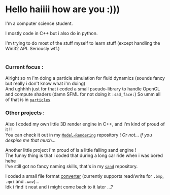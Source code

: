 # Hello haiiii how are you :)))

I'm a computer science student.

I mostly code in C++ but i also do in python.

I'm trying to do most of the stuff myself to learn stuff (except handling the Win32 API. Seriously wtf.)\
<br>
### Current focus : 
Alright so rn i'm doing a particle simulation for fluid dynamics (sounds fancy but really i don't know what i'm doing)\
And ughhhh just for that i coded a small pseudo-library to handle OpenGL and compute shaders (damn SFML for not doing it `:sad_face:`)
So umm all of that is in <a href=https://github.com/DiggerDwarf/particles>`particles`</a>


### Other projects :
Also I coded my own little 3D render engine in C++, and i'm kind of proud of it !!\
You can check it out in my <a href=https://github.com/DiggerDwarf/Model-Rendering>`Model-Rendering`</a> repository ! *Or not... if you despise me that much...*

Another little project i'm proud of is a little falling sand engine !\
The funny thing is that i coded that during a long car ride when i was bored hehe\
I've still got no fancy naming skills, that's in my <a href=https://github.com/DiggerDwarf/sand>`sand`</a> repository.

I coded a small file format <a href=https://github.com/DiggerDwarf/converter>converter</a> (currently supports read/write for `.bmp`, `.qoi` and `.wav`)...\
Idk i find it neat and i might come back to it later ...?
